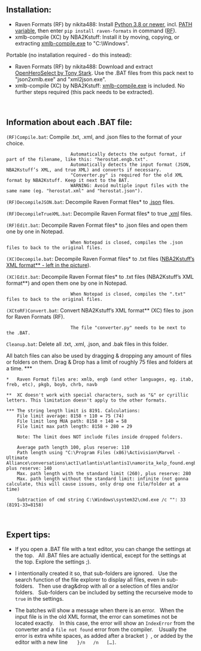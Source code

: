 ## Installation:
- Raven Formats (RF) by nikita488: Install [Python 3.8 or newer](https://www.python.org/downloads/), incl. [PATH variable](https://cloudacademy.com/wp-content/uploads/2020/01/Python-Windows-installer.png), then enter `pip install raven-formats` in command ([RF](https://pypi.org/project/raven-formats/)).
- xmlb-compile (XC) by NBA2Kstuff: Install it by moving, copying, or extracting [xmlb-compile.exe](https://github.com/EthanReed517/Marvel-Mods-Batch-Scripts/blob/main/Raven-Formats%20Scripts/QuickBatch/xmlb-compile.exe) to "C:\Windows".

Portable (no installation required - do this instead):
- Raven Formats (RF) by nikita488: Download and extract [OpenHeroSelect by Tony Stark](https://github.com/TheRealPSV/OpenHeroSelect/releases).
Use the .BAT files from this pack next to "json2xmlb.exe" and "xml2json.exe".
- xmlb-compile (XC) by NBA2Kstuff: [xmlb-compile.exe](https://github.com/EthanReed517/Marvel-Mods-Batch-Scripts/blob/main/Raven-Formats%20Scripts/QuickBatch/xmlb-compile.exe) is included. No further steps required (this pack needs to be extracted).

 

## Information about each .BAT file:

`(RF)Compile.bat`:          Compile .txt, .xml, and .json files to the format of your choice.

                            Automatically detects the output format, if part of the filename, like this: "herostat.engb.txt".
                            Automatically detects the input format (JSON, NBA2Kstuff’s XML, and true XML) and converts if necessary.
                            "Converter.py" is required for the old XML format by NBA2Kstuff. Keep it next to the BAT.
                            WARNING: Avoid multiple input files with the same name (eg. "herostat.xml" and "herostat.json").

`(RF)DecompileJSON.bat`:    Decompile Raven Format files* to [.json](https://www.w3schools.com/js/js_json_intro.asp) files.

`(RF)DecompileTrueXML.bat`: Decompile Raven Format files* to true [.xml](https://www.w3schools.com/xml/xml_whatis.asp) files.

`(RF)Edit.bat`:             Decompile Raven Format files* to .json files and open them one by one in Notepad.

                            When Notepad is closed, compiles the .json files to back to the original files.

`(XC)Decompile.bat`:        Decompile Raven Format files* to .txt files ([NBA2Kstuff’s XML format** - left in the picture](https://i.imgur.com/mtEzMDh.png)).

`(XC)Edit.bat`:             Decompile Raven Format files* to .txt files (NBA2Kstuff’s XML format**) and open them one by one in Notepad.

                            When Notepad is closed, compiles the ".txt" files to back to the original files.

`(XCtoRF)Convert.bat`:      Convert NBA2Kstuff’s XML format** (XC) files to .json for Raven Formats (RF).

                            The file "converter.py" needs to be next to the .BAT.

`Cleanup.bat`:              Delete all .txt, .xml, .json, and .bak files in this folder.


All batch files can also be used by dragging & dropping any amount of files or folders on them.
Drag & Drop has a limit of roughly 75 files and folders at a time. ***

```
*   Raven Format files are: xmlb, engb (and other languages, eg. itab, freb, etc), pkgb, boyb, chrb, navb
```
```
**  XC doesn't work with special characters, such as "&" or cyrillic letters. This limitation doesn't apply to the other formats.
```
```
*** The string length limit is 8191. Calculations:
    File limit average: 8158 ÷ 110 = 75 (74)
    File limit long MUA path: 8158 ÷ 140 = 58
    File limit max path length: 8158 ÷ 280 = 29

    Note: The limit does NOT include files inside dropped folders.

    Average path length 100, plus reserve: 110
    Path length using "C:\Program Files (x86)\Activision\Marvel - Ultimate Alliance\conversations\act1\atlantis\atlantis1\namorita_kelp_found.engb", plus reserve: 140
    Max. path length with the standard limit (260), plus reserve: 280
    Max. path length without the standard limit: infinite (not gonna calculate, this will cause issues, only drop one file/folder at a time)

    Subtraction of cmd string C:\Windows\system32\cmd.exe /c "": 33 (8191-33=8158)
```

 

## Expert tips:

- If you open a .BAT file with a text editor, you can change the settings at the top.
  All .BAT files are actually identical, except for the settings at the top. Explore the settings ;).
  
- I intentionally created it so, that sub-folders are ignored.
  Use the search function of the file explorer to display all files, even in sub-folders.
  Then use drag&drop with all or a selection of files and/or folders.
  Sub-folders can be included by setting the recurseive mode to `true` in the settings.

- The batches will show a message when there is an error.
  When the input file is in the old XML format, the error can sometimes not be located exactly.
   In this case, the error will show an `IndexError` from the converter and a `file not found` error from the compiler.
   Usually the error is extra white spaces, as added after a bracket `} `, or added by the editor with a new line `   }/n   /n   […]`.
